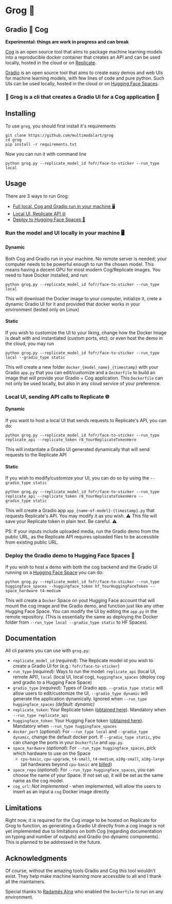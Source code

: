 # Grog 🖖

## Gradio 🤝 Cog

**Experimental: things are work in progress and can break** 

[Cog](https://github.com/replicate/cog) is an open source tool that aims to package machine learning models into a reproducible docker container that creates an API and can be used locally, hosted in the cloud or on [Replicate](https://replicate.com).

[Gradio](https://gradio.app) is an open source tool that aims to create easy demos and web UIs for machine learning models, with few lines of code and pure python. Such UIs can be used locally, hosted in the cloud or on [Hugging Face Spaces](https://huggingface.co/spaces).

### 🌈 Grog is a cli that creates a Gradio UI for a Cog application 🌈

## Installing
To use `grog`, you should first install it's requirements
```shell
git clone https://github.com/multimodalart/grog
cd grog
pip install -r requirements.txt
```

Now you can run it with command line
```shell
python grog.py --replicate_model_id fofr/face-to-sticker --run_type local
```

## Usage 

There are 3 ways to run Grog: 
- [Full local, Cog and Gradio run in your machine 🖥️](#run-the-model-and-ui-locally-in-your-machine-%EF%B8%8F)
- [Local UI, Replicate API 🌐](#local-ui-sending-api-calls-to-replicate-)
- [Deploy to Hugging Face Spaces 🤗](#deploy-the-gradio-demo-to-hugging-face-spaces-)

### Run the model and UI locally in your machine 🖥️

#### Dynamic
Both Cog and Gradio run in your machine. No remote server is needed; your computer needs to be powerful enough to run the chosen model. This means having a decent GPU for most modern Cog/Replicate images. You need to have Docker installed, and run: 
```shell
python grog.py --replicate_model_id fofr/face-to-sticker --run_type local
```
This will download the Docker image to your computer, initialize it, crete a dynamic Gradio UI for it and provided that docker works in your environment (tested only on Linux)

#### Static
If you wish to customize the UI to your liking, change how the Docker Image is dealt with and instantiated (custom ports, etc); or even host the demo in the cloud, you may run
```shell
python grog.py --replicate_model_id fofr/face-to-sticker --run_type local --gradio_type static
```
This will create a new folder `docker_{model_name}_{timestamp}` with your Gradio `app.py` that you can edit/customize and a `Dockerfile` to build an image that will provide your Gradio + Cog application. This `Dockerfile` can not only be used locally, but also in any cloud service of your preference.

### Local UI, sending API calls to Replicate 🌐

#### Dynamic

If you want to host a local UI that sends requests to Replicate's API, you can do:
```shell
python grog.py --replicate_model_id fofr/face-to-sticker --run_type replicate_api --replicate_token r8_YourReplicateTokenHere
```
This will instantiate a Gradio UI generated dynamically that will send requests to the Replicate API

#### Static
If you wish to modify/customize your UI, you can do so by using the `--gradio_type static` 
```shell
python grog.py --replicate_model_id fofr/face-to-sticker --run_type replicate_api --replicate_token r8_YourReplicateTokenHere --gradio_type static
```
This will create a Gradio app `app_{name-of-model}-{timestamp}.py` that requests Replicate's API. You may modify it as you wish. ⚠️ This file will save your Replicate token in plain text. Be careful. ⚠️

PS: If your inputs include uploaded media, run the Gradio demo from the public URL, as the Replicate API requires uploaded files to be accessible from existing public URL.

### Deploy the Gradio demo to Hugging Face Spaces 🤗

If you wish to host a demo with both the cog backend and the Gradio UI running on a [Hugging Face Space](https://huggingface.co/spaces) you can do:
```shell
python grog.py --replicate_model_id fofr/face-to-sticker --run_type huggingface_spaces --huggingface_token hf_YourHuggingFaceToken --space_hardware t4-medium
```

This will create a `Docker` Space on yout Hugging Face account that will mount the cog image and the Gradio demo, and function just like any other Hugging Face Space. You can modify the UI by editing the `app.py` in the remote repository. (This is essentially the same as deploying the Docker folder from `--run_type local --gradio_type static` to HF Spaces).

## Documentation

All cli params you can use with `grog.py`: 
- `replicate_model_id` (_required_): The Replicate model id you wish to create a Gradio UI for (e.g.: `fofr/face-to-sticker`) 
- `run_type` (_required_): Ways to run the model: `replicate_api` (local UI, remote API), `local` (local UI, local cog), `huggingface_spaces` (deploy cog and gradio to a Hugging Face Space)
- `gradio_type` (_required_): Types of Gradio app. `--gradio_type static` will allow users to edit/customize the UI, `--gradio_type dynamic` will generate the application dynamically. Ignored when `--run_type huggingface_spaces` _(default: dynamic)_
- `replicate_token`: Your Replicate token ([obtained here](https://replicate.com/account/api-tokens)). Mandatory when `--run_type replicate_api`
- `huggingface_token`: Your Hugging Face token ([obtained here](https://huggingface.co/settings/tokens)). Mandatory when `--run_type huggingface_spaces`
- `docker_port` (_optional_): For `--run_type local` and `--gradio_type dynamic`, change the default docker port. If `--gradio_type static`, you can change the ports in your `Dockerfile` and `app.py`. 
- `space_hardware` (_optional_): For `--run_type huggingface_spaces`, pick which hardware to use on the Space
    - `cpu-basic`, `cpu-upgrade`, `t4-small`, `t4-medium`, `a10g-small`, `a10g-large` (all hardwares beyond `cpu-basic` are [billed](https://huggingface.co/pricing))
- `space_repo` (_optional_): For `--run_type huggingface_spaces`, you can choose the name of your Space. If not set up, it will be set as the same name as the cog model.
- `cog_url`: *Not implemented* - when implemented, will allow the users to insert as an input a `cog` Docker image directly

## Limitations
Right now, it is required for the Cog image to be hosted on Replicate for Grog to function, as generating a Gradio UI directly from a cog image is not yet implemented due to limitations on both Cog (regarding documentation on typing and number of outputs) and Gradio (no dynamic components). This is planned to be addressed in the future.

## Acknowledgments
Of course, without the amazing tools Gradio and Cog this tool wouldn't exist. They help make machine learning more accessible to all and I thank all the maintainers.

Special thanks to [Radamés Ajna](https://twitter.com/radamar) who enabled the `Dockerfile` to run on any environment. 
